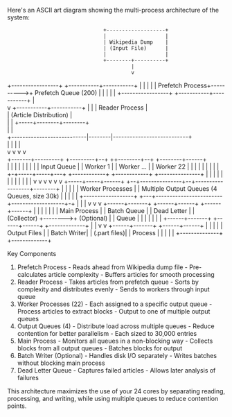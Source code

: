 Here's an ASCII art diagram showing the multi-process architecture of the system:
                                                                               
                                   +-------------------+
                                   |                   |
                                   | Wikipedia Dump    |
                                   | (Input File)      |
                                   |                   |
                                   +--------+----------+
                                            |
                                            v 
  +-----------------+           +-----------+-----------+
  |                 |           |                       |
  | Prefetch Process+---------->+ Prefetch Queue (200)  |
  |                 |           |                       |
  +-----------------+           +-----------+-----------+
                                            |     
                                            v
                                +-----------+-----------+
                                |                       |
                                | Reader Process        |                      
                                | (Article Distribution) |                                                                                                                                                                                                                                                                  
                                |                       |
                                +-----+--------+--------+                                                                                                                                                                                                                                                                   
                                      |        |                                                                                                                                                                                                                                                                            
          +---------------------------|--------|---------------------------+                                                                                                                                                                                                                                                
          |                           |        |                           |                                                                                                                                                                                                                                                
          v                           v        v                           v                                                                                                                                                                                                                                                
  +-------+---------+       +---------+--+    ++--------+--+      +--------+------+                                                                                                                                                                                                                                         
  |                 |       |            |    |            |      |               |
  | Input Queue     |       | Worker 1   |    | Worker ... |      | Worker 22     |
  |                 |       |            |    |            |      |               |
  +-+-----+-----+---+       +------------+    +------------+      +---------------+
    |     |     |               |                  |                   |
    |     |     |               |                  |                   |
    v     v     v               v                  v                   v
  +-----+-----+------+       +--+---------------+--+------------------+--------+
  |                  |       |                                                  |
  | Worker Processes |       |    Multiple Output Queues (4 Queues, size 30k)   |
  |                  |       |                                                  |
  +------------------+       +---+------------------------+-------------------+-+
                                 |                        |                   |
                                 v                        v                   v 
                          +------+-------+         +------+------+     +------+------+
                          |              |         |             |     |             |
                          | Main Process |         | Batch Queue |     | Dead Letter |
                          | (Collector)  +-------->+ (Optional)  |     | Queue       |
                          |              |         |             |     |             |
                          +------+-------+         +------+------+     +-------------+
                                 |                        |
                                 v                        v
                          +------+-------+         +------+------+
                          |              |         |             |
                          | Output Files |         | Batch Writer|
                          | (.part files)|         | Process     |
                          |              |         |             |
                          +--------------+         +-------------+

  Key Components

  1. Prefetch Process
    - Reads ahead from Wikipedia dump file
    - Pre-calculates article complexity
    - Buffers articles for smooth processing
  2. Reader Process
    - Takes articles from prefetch queue
    - Sorts by complexity and distributes evenly
    - Sends to workers through input queue
  3. Worker Processes (22)
    - Each assigned to a specific output queue
    - Process articles to extract blocks
    - Output to one of multiple output queues
  4. Output Queues (4)
    - Distribute load across multiple queues
    - Reduce contention for better parallelism
    - Each sized to 30,000 entries
  5. Main Process
    - Monitors all queues in a non-blocking way
    - Collects blocks from all output queues
    - Batches blocks for output
  6. Batch Writer (Optional)
    - Handles disk I/O separately
    - Writes batches without blocking main process
  7. Dead Letter Queue
    - Captures failed articles
    - Allows later analysis of failures

  This architecture maximizes the use of your 24 cores by separating reading, processing, and writing, while using multiple queues to reduce contention points.
